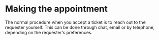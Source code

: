 <!-- TITLE: Resolving tickets -->
<!-- SUBTITLE: All the steps to resolving a ticket -->

# Making the appointment
The normal procedure when you accept a ticket is to reach out to the requester yourself.
This can be done through chat, email or by telephone, depending on the requester's preferences.
